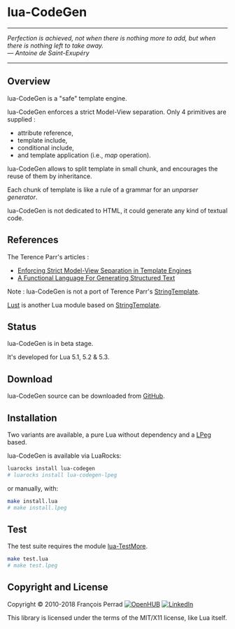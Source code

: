 
# lua-CodeGen

---

*Perfection is achieved, not when there is nothing more to add,
but when there is nothing left to take away.
<br /> &mdash; Antoine de Saint-Exup&eacute;ry*

---

## Overview

<script type='text/javascript' src='https://www.openhub.net/p/lua-CodeGen/widgets/project_thin_badge?format=js' ></script>

lua-CodeGen is a "safe" template engine.

lua-CodeGen enforces a strict Model-View separation. Only 4 primitives are supplied :

- attribute reference,
- template include,
- conditional include,
- and template application (i.e., _map_ operation).

lua-CodeGen allows to split template in small chunk,
and encourages the reuse of them by inheritance.

Each chunk of template is like a rule of a grammar for an _unparser generator_.

lua-CodeGen is not dedicated to HTML, it could generate any kind of textual code.

## References

The Terence Parr's articles :

- [Enforcing Strict Model-View Separation in Template Engines](http://www.cs.usfca.edu/~parrt/papers/mvc.templates.pdf)
- [A Functional Language For Generating Structured Text](http://www.cs.usfca.edu/~parrt/papers/ST.pdf)

Note : lua-CodeGen is not a port of Terence Parr's
[StringTemplate](http://www.stringtemplate.org/).

[Lust](http://github.com/weshoke/Lust) is another Lua module based on
[StringTemplate](http://www.stringtemplate.org/).

## Status

lua-CodeGen is in beta stage.

It's developed for Lua 5.1, 5.2 & 5.3.

## Download

lua-CodeGen source can be downloaded from
[GitHub](http://github.com/fperrad/lua-CodeGen/releases/).

## Installation

Two variants are available, a pure Lua without dependency and a
[LPeg](http://www.inf.puc-rio.br/~roberto/lpeg/lpeg.html) based.

lua-CodeGen is available via LuaRocks:

```sh
luarocks install lua-codegen
# luarocks install lua-codegen-lpeg
```

or manually, with:

```sh
make install.lua
# make install.lpeg
```

## Test

The test suite requires the module
[lua-TestMore](http://fperrad.github.io/lua-TestMore/).

```sh
make test.lua
# make test.lpeg
```

## Copyright and License

Copyright &copy; 2010-2018 Fran&ccedil;ois Perrad
[![OpenHUB](http://www.openhub.net/accounts/4780/widgets/account_rank.gif)](http://www.openhub.net/accounts/4780?ref=Rank)
[![LinkedIn](http://www.linkedin.com/img/webpromo/btn_liprofile_blue_80x15.gif)](http://www.linkedin.com/in/fperrad)

This library is licensed under the terms of the MIT/X11 license,
like Lua itself.

